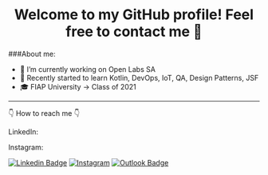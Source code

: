 <h1 align="center">Welcome to my GitHub profile! Feel free to contact me 👋</h1>

###About me:
- 🔭 I’m currently working on Open Labs SA
- 🌱 Recently started to learn Kotlin, DevOps, IoT, QA, Design Patterns, JSF 
- 🎓 FIAP University -> Class of 2021 

<hr>

👇 How to reach me 👇

LinkedIn: 

Instagram: 

[![Linkedin Badge](https://img.shields.io/badge/-LinkedIn-blue?style=flat-square&logo=Linkedin&logoColor=white&link=https://linkedin.com/in/brunoluiss)](https://www.linkedin.com/in/guirodriguero/)
 [![Instagram](https://img.shields.io/badge/-Instagram-E4405F?&logo=Instagram&logoColor=FFFFFF)](https://www.instagram.com/gui_rodriguero/)
 [![Outlook Badge](https://img.shields.io/badge/-gui.rodriguero@hotmail.com-c14438?style=flat-square&logo=Gmail&logoColor=white&link=mailto:vmeazevedo@gmail.com)](mailto:gui.rodriguero@hotmail.com)

